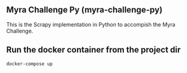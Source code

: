 ## Myra Challenge Py  (myra-challenge-py)

This is the Scrapy implementation in Python to accompish the Myra Challenge.

## Run the docker container from the project dir

```bash
docker-compose up
```
